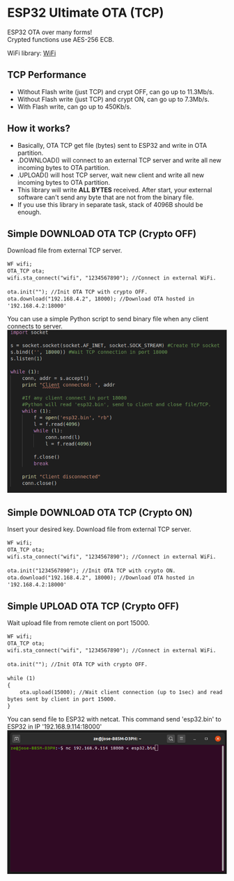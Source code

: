 # ESP32 Ultimate OTA (TCP)
ESP32 OTA over many forms!\
Crypted functions use AES-256 ECB.

WiFi library: [WiFi](https://github.com/urbanze/esp32-wifi)

## TCP Performance
* Without Flash write (just TCP) and crypt OFF, can go up to 11.3Mb/s.
* Without Flash write (just TCP) and crypt ON, can go up to 7.3Mb/s.
* With Flash write, can go up to 450Kb/s.

## How it works?
* Basically, OTA TCP get file (bytes) sent to ESP32 and write in OTA partition.
* .DOWNLOAD() will connect to an external TCP server and write all new incoming bytes to OTA partition.
* .UPLOAD() will host TCP server, wait new client and write all new incoming bytes to OTA partition.
* This library will write **ALL BYTES** received. After start, your external software can't send any byte that are not from the binary file.
* If you use this library in separate task, stack of 4096B should be enough.

## Simple DOWNLOAD OTA TCP (Crypto OFF)
Download file from external TCP server.
```
WF wifi;
OTA_TCP ota;
wifi.sta_connect("wifi", "1234567890"); //Connect in external WiFi.

ota.init(""); //Init OTA TCP with crypto OFF.
ota.download("192.168.4.2", 18000); //Download OTA hosted in '192.168.4.2:18000'
```

You can use a simple Python script to send binary file when any client connects to server.
![image](/docs/tcp_python.png)

## Simple DOWNLOAD OTA TCP (Crypto ON)
Insert your desired key. Download file from external TCP server.
```
WF wifi;
OTA_TCP ota;
wifi.sta_connect("wifi", "1234567890"); //Connect in external WiFi.

ota.init("1234567890"); //Init OTA TCP with crypto ON.
ota.download("192.168.4.2", 18000); //Download OTA hosted in '192.168.4.2:18000'
```

## Simple UPLOAD OTA TCP (Crypto OFF)
Wait upload file from remote client on port 15000.
```
WF wifi;
OTA_TCP ota;
wifi.sta_connect("wifi", "1234567890"); //Connect in external WiFi.

ota.init(""); //Init OTA TCP with crypto OFF.

while (1)
{
	ota.upload(15000); //Wait client connection (up to 1sec) and read bytes sent by client in port 15000.
}
```
You can send file to ESP32 with netcat. This command send 'esp32.bin' to ESP32 in IP '192.168.9.114:18000'
![image2](/docs/tcp_netcat.png)
